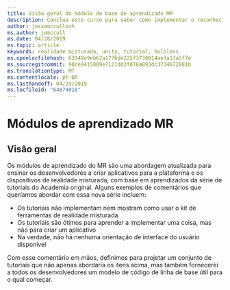 ```yaml
---
title: Visão geral do módulo de base de aprendizado MR
description: Conclua este curso para saber como implementar o reconhecimento facial do Azure em um aplicativo de realidade misturada.
author: jessemcculloch
ms.author: jemccull
ms.date: 04/28/2019
ms.topic: article
keywords: realidade misturada, unity, tutorial, hololens
ms.openlocfilehash: 63948e9eb67a177bde22573730014ae3a13a5f7e
ms.sourcegitcommit: 90ce9415889e7121dd2fd76a893dc3734672881b
ms.translationtype: MT
ms.contentlocale: pt-BR
ms.lasthandoff: 04/29/2019
ms.locfileid: "64874018"
---
```

# <a name="mr-learning-modules"></a>Módulos de aprendizado MR

## <a name="overview"></a>Visão geral

Os módulos de aprendizado do MR são uma abordagem atualizada para ensinar os desenvolvedores a criar aplicativos para a plataforma e os dispositivos de realidade misturada, com base em aprendizados da série de tutoriais do Academia original. Alguns exemplos de comentários que queríamos abordar com essa nova série incluem:

* Os tutoriais não implementam nem mostram como usar o kit de ferramentas de realidade misturada
* Os tutoriais são ótimos para aprender a implementar uma coisa, mas não para criar um aplicativo
* Na verdade, não há nenhuma orientação de interface do usuário disponível

Com esse comentário em mãos, definimos para projetar um conjunto de tutoriais que não apenas abordaria os itens acima, mas também fornecerei a todos os desenvolvedores um modelo de código de linha de base útil para o qual começar.
